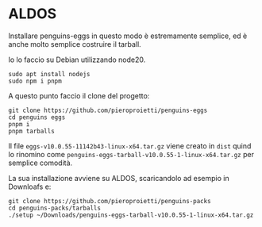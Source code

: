 # ALDOS

Installare penguins-eggs in questo modo è estremamente semplice, ed è anche molto semplice costruire il tarball.

Io lo faccio su Debian utilizzando node20.

```
sudo apt install nodejs
sudo npm i pnpm
```

A questo punto faccio il clone del progetto:

```
git clone https://github.com/pieroproietti/penguins-eggs
cd penguins eggs
pnpm i
pnpm tarballs
```

Il file `eggs-v10.0.55-11142b43-linux-x64.tar.gz` viene creato in `dist` quind lo rinomino come `penguins-eggs-tarball-v10.0.55-1-linux-x64.tar.gz` per semplice comodità.

La sua installazione avviene su ALDOS, scaricandolo ad esempio in Downloafs e:

```
git clone https://github.com/pieroproietti/penguins-packs
cd penguins-packs/tarballs
./setup ~/Downloads/penguins-eggs-tarball-v10.0.55-1-linux-x64.tar.gz 
```





